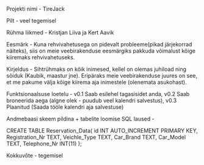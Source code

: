 Projekti nimi - TireJack

Pilt - veel tegemisel

Rühma liikmed - Kristjan Liiva ja Kert Aavik

Eesmärk - Kuna rehvivahetusega on pidevalt probleeme(pikad järjekorrad näiteks), siis on meie veebirakenduse
eesmärgiks pakkuda võimalust kõige kiiremaks rehvivahetuseks.

Kirjeldus - Sihtrühmaks on kõik inimesed, kellel on olemas juhiload ning sõiduk (Kaubik, maastur jne). Eripäraks
meie veebirakenduse juures on see, et me pakume välja kõige kiirema aja inimestele (olenemata asukohast).

Funktsionaalsuse loetelu - v0.1 Saab esilehel tagasisidet anda, v0.2 Saab broneerida aega (algne olek - puudub veel kalendri salvestus),
v0.3 Plaanitud (Saada tööle kalendri aja salvestuse)

Andmebaasi skeem pildina + tabelite loomise SQL laused -

CREATE TABLE Reservation_Data(
id INT AUTO_INCREMENT PRIMARY KEY,
Registration_Nr TEXT,
Veichle_Type TEXT,
Car_Brand TEXT,
Car_Model TEXT,
Telephone_Nr INT(11)
);

Kokkuvõte - tegemisel
